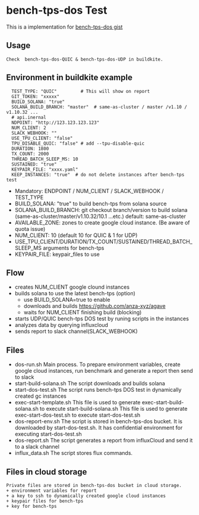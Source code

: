 # bench-tps-dos Test 
This is a implementation for
[bench-tps-dos gist](https://gist.github.com/joeaba/aba74e87dcd45c132a1ba2ddcaa2af7c)

## Usage
    Check  bench-tps-dos-QUIC & bench-tps-dos-UDP in buildkite.

## Environment in buildkite example
```
  TEST_TYPE: "QUIC"         # This will show on report
  GIT_TOKEN: "xxxxx"     
  BUILD_SOLANA: "true"
  SOLANA_BUILD_BRANCH: "master"  # same-as-cluster / master /v1.10 / v1.10.32 ...
  # api.inernal
  NDPOINT: "http://123.123.123.123"
  NUM_CLIENT: 2
  SLACK_WEBHOOK: ""
  USE_TPU_CLIENT: "false"
  TPU_DISABLE_QUIC: "false" # add --tpu-disable-quic
  DURATION: 1800
  TX_COUNT: 2000
  THREAD_BATCH_SLEEP_MS: 10
  SUSTAINED: "true"
  KEYPAIR_FILE: "xxxx.yaml"
  KEEP_INSTANCES: "true"  # do not delete instances after bench-tps test
```
+ Mandatory: ENDPOINT / NUM_CLIENT / SLACK_WEBHOOK / TEST_TYPE
+ BUILD_SOLANA: "true" to build bench-tps from solana source
+ SOLANA_BUILD_BRANCH: git checkout branch/version to build solana (same-as-cluster/master/v1.10.32/10.1 ...etc.) default: same-as-cluster
+ AVAILABLE_ZONE: zones to create google cloud instance. (Be aware of quota issue)
+ NUM_CLIENT: 10 (default 10 for QUIC & 1 for UDP)
+ USE_TPU_CLIENT/DURATION/TX_COUNT/SUSTAINED/THREAD_BATCH_SLEEP_MS arguments for bench-tps
+ KEYPAIR_FILE: keypair_files to use

## Flow
+ creates NUM_CLIENT google clound instances 
+ builds solana to use the latest bench-tps (option)
    + use BUILD_SOLANA=true to enable
    + downloads and builds https://github.com/anza-xyz/agave
    + waits for NUM_CLIENT finishing build (blocking)
+ starts UDP/QUIC bench-tps DOS test by runing scripts in the instances
+ analyzes data by querying influxcloud
+ sends report to slack channel(SLACK_WEBHOOK)

## Files
+ dos-run.sh 
    Main process. To prepare environment variables, create google cloud instances, run benchmark and generate a report then send to slack
+ start-build-solana.sh
    The script downloads and builds solana 
+ start-dos-test.sh
    The script runs bench-tps DOS test in dynamically created gc instances
+ exec-start-template.sh 
    This file is used to generate exec-start-build-solana.sh to execute start-build-solana.sh 
    This file is used to generate exec-start-dos-test.sh to execute start-dos-test.sh 
+ dos-report-env.sh 
    The script is stored in bench-tps-dos bucket. It is downloaded by start-dos-test.sh. It has confidential environment for executing start-dos-test.sh
+ dos-report.sh
    The script generates a report from influxCloud and send it to a slack channel
+ influx_data.sh
    The script stores flux commands.

## Files in cloud storage
    Private files are stored in bench-tps-dos bucket in cloud storage.
    + environment variables for report
    + a key to ssh to dynamically created google cloud instances
    + keypair files for bench-tps
    + key for bench-tps



